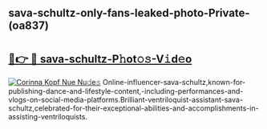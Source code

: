 ## sava-schultz-only-fans​-leaked-photo​-Private-(oa837)


# <h2><a href="https://mediaupload.pro?title=sava-schultz&ref=git">🔗👉 🔴 sava-schultz-P𝚑ot𝚘𝚜-V𝚒d𝚎o</a></h2>

[![Corinna Kopf Nue Nu𝚍e𝚜](https://i.imgur.com/0qMVB7G.gif)](https://mediaupload.pro?title=sava-schultz&ref=git)
Online-influencer-sava-schultz,known-for-publishing-dance-and-lifestyle-content,-including-performances-and-vlogs-on-social-media-platforms.Brilliant-ventriloquist-assistant-sava-schultz,celebrated-for-their-exceptional-abilities-and-accomplishments-in-assisting-ventriloquists.  
